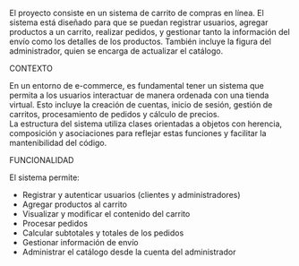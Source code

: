 El proyecto consiste en un sistema de carrito de compras en línea. El sistema está diseñado para que se puedan registrar usuarios, agregar productos a un carrito, realizar pedidos, y gestionar tanto la información del envío como los detalles de los productos. También incluye la figura del administrador, quien se encarga de actualizar el catálogo.

CONTEXTO

En un entorno de e-commerce, es fundamental tener un sistema que permita a los usuarios interactuar de manera ordenada con una tienda virtual. Esto incluye la creación de cuentas, inicio de sesión, gestión de carritos, procesamiento de pedidos y cálculo de precios.  
La estructura del sistema utiliza clases orientadas a objetos con herencia, composición y asociaciones para reflejar estas funciones y facilitar la mantenibilidad del código.

FUNCIONALIDAD

El sistema permite:

- Registrar y autenticar usuarios (clientes y administradores)
- Agregar productos al carrito
- Visualizar y modificar el contenido del carrito
- Procesar pedidos
- Calcular subtotales y totales de los pedidos
- Gestionar información de envío
- Administrar el catálogo desde la cuenta del administrador

